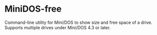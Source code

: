 # MiniDOS-free

Command-line utility for Mini/DOS to show size and free space of a drive. Supports multiple drives under Mini/DOS 4.3 or later.
